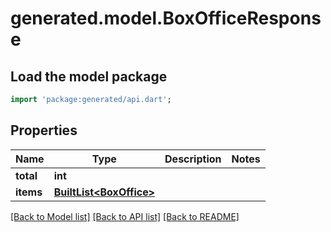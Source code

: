 # generated.model.BoxOfficeResponse

## Load the model package
```dart
import 'package:generated/api.dart';
```

## Properties
Name | Type | Description | Notes
------------ | ------------- | ------------- | -------------
**total** | **int** |  | 
**items** | [**BuiltList&lt;BoxOffice&gt;**](BoxOffice.md) |  | 

[[Back to Model list]](../README.md#documentation-for-models) [[Back to API list]](../README.md#documentation-for-api-endpoints) [[Back to README]](../README.md)


